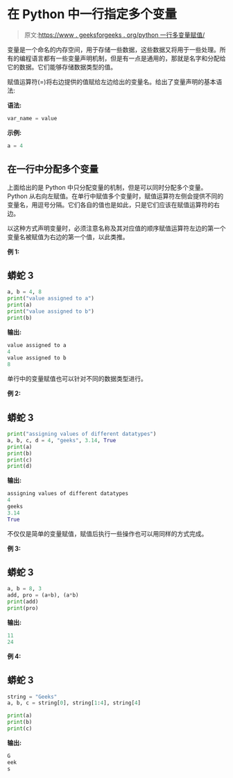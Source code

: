# 在 Python 中一行指定多个变量

> 原文:[https://www . geeksforgeeks . org/python 一行多变量赋值/](https://www.geeksforgeeks.org/assigning-multiple-variables-in-one-line-in-python/)

变量是一个命名的内存空间，用于存储一些数据，这些数据又将用于一些处理。所有的编程语言都有一些变量声明机制，但是有一点是通用的，那就是名字和分配给它的数据。它们能够存储数据类型的值。

赋值运算符(=)将右边提供的值赋给左边给出的变量名。给出了变量声明的基本语法:

**语法:**

```py
var_name = value
```

**示例:**

```py
a = 4
```

## 在一行中分配多个变量

上面给出的是 Python 中只分配变量的机制，但是可以同时分配多个变量。Python 从右向左赋值。在单行中赋值多个变量时，赋值运算符左侧会提供不同的变量名，用逗号分隔。它们各自的值也是如此，只是它们应该在赋值运算符的右边。

以这种方式声明变量时，必须注意名称及其对应值的顺序赋值运算符左边的第一个变量名被赋值为右边的第一个值，以此类推。

**例 1:**

## 蟒蛇 3

```py
a, b = 4, 8
print("value assigned to a")
print(a)
print("value assigned to b")
print(b)
```

**输出:**

```py
value assigned to a
4
value assigned to b
8
```

单行中的变量赋值也可以针对不同的数据类型进行。

**例 2:**

## 蟒蛇 3

```py
print("assigning values of different datatypes")
a, b, c, d = 4, "geeks", 3.14, True
print(a)
print(b)
print(c)
print(d)
```

**输出:**

```py
assigning values of different datatypes
4
geeks
3.14
True
```

不仅仅是简单的变量赋值，赋值后执行一些操作也可以用同样的方式完成。

**例 3:**

## 蟒蛇 3

```py
a, b = 8, 3
add, pro = (a+b), (a*b)
print(add)
print(pro)
```

**输出:**

```py
11
24
```

**例 4:**

## 蟒蛇 3

```py
string = "Geeks"
a, b, c = string[0], string[1:4], string[4]

print(a)
print(b)
print(c)
```

**输出:**

```py
G
eek
s
```